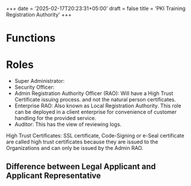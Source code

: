 +++
date = '2025-02-17T20:23:31+05:00'
draft = false
title = 'PKI Training Registration Authority'
+++



# Functions

# Roles
* Super Administrator:
* Security Officer:
* Admin Registration Authority Officer (RAO):
Will have a High Trust Certificate issuing process. and not the natural person certificates.
* Enterprise RAO:
Also known as Local Registration Authority. This role can be deployed in a client enterprise for convenience of customer handling for the provided service.
* Auditor:
This has the view of reviewing logs.


High Trust Certificates:
SSL certificate, Code-Signing or e-Seal certificate are called high trust certificates because they are issued to the Organizations and can only be issued by the Admin RAO.

## Difference between Legal Applicant and Applicant Representative
